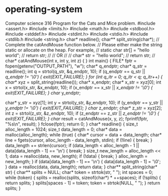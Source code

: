 # operating-system
Computer science 316
Program for the Cats and Mice problem.
#include <assert.h>
#include <limits.h>
#include <math.h>
#include <stdbool.h>
#include <stddef.h>
#include <stdint.h>
#include <stdio.h>
#include <stdlib.h
#include <string.h>
char* readline();
char** split_string(char*);
// Complete the catAndMouse function below.
// Please either make the string static or allocate on the heap. For example,
// static char str[] = "hello world";
// return str;
//
// OR
//
// char* str = "hello world";
// return str;
//
char* catAndMouse(int x, int y, int z) {
}
int main()
{
FILE* fptr = fopen(getenv("OUTPUT_PATH"), "w");
char* q_endptr;
char* q_str = readline();
int q = strtol(q_str, &q_endptr, 10);
if (q_endptr == q_str || *q_endptr != '\0') { exit(EXIT_FAILURE); }
for (int q_itr = 0; q_itr < q; q_itr++) {
char** xyz = split_string(readline());
char* x_endptr;
char* x_str = xyz[0];
int x = strtol(x_str, &x_endptr, 10);
if (x_endptr == x_str || *x_endptr != '\0') { exit(EXIT_FAILURE); }
char* y_endptr;

char* y_str = xyz[1];
int y = strtol(y_str, &y_endptr, 10);
if (y_endptr == y_str || *y_endptr != '\0') { exit(EXIT_FAILURE); }
char* z_endptr;
char* z_str = xyz[2];
int z = strtol(z_str, &z_endptr, 10);
if (z_endptr == z_str || *z_endptr != '\0') { exit(EXIT_FAILURE); }
char* result = catAndMouse(x, y, z);
fprintf(fptr, "%s\n", result);
}
fclose(fptr);
return 0;
}
char* readline() {
size_t alloc_length = 1024;
size_t data_length = 0;
char* data = malloc(alloc_length);
while (true) {
char* cursor = data + data_length;
char* line = fgets(cursor, alloc_length - data_length, stdin);
if (!line) { break; }
data_length += strlen(cursor);
if (data_length < alloc_length - 1 || data[data_length - 1] == '\n') { break; }
size_t new_length = alloc_length << 1;
data = realloc(data, new_length);
if (!data) { break; }
alloc_length = new_length;
}
if (data[data_length - 1] == '\n') {
data[data_length - 1] = '\0';
}
data = realloc(data, data_length);
return data;
}
char** split_string(char* str) {
char** splits = NULL;
char* token = strtok(str, " ");
int spaces = 0;
while (token) {
splits = realloc(splits, sizeof(char*) * ++spaces);
if (!splits) {
return splits;
}
splits[spaces - 1] = token;
token = strtok(NULL, " ");
}
return splits;
}

